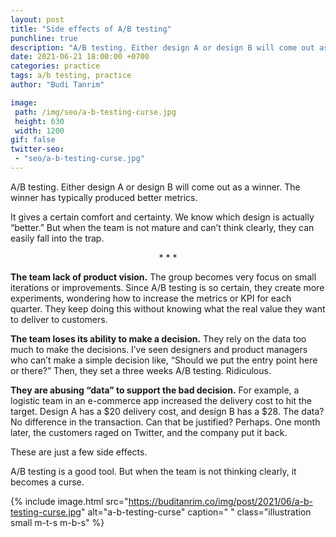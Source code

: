 ```yaml
---
layout: post
title: "Side effects of A/B testing"
punchline: true
description: "A/B testing. Either design A or design B will come out as a winner. The winner has typically produced better metrics."
date: 2021-06-21 18:00:00 +0700
categories: practice
tags: a/b testing, practice
author: "Budi Tanrim"

image:
 path: /img/seo/a-b-testing-curse.jpg
 height: 630
 width: 1200
gif: false
twitter-seo: 
 - "seo/a-b-testing-curse.jpg"
---
```


A/B testing. Either design A or design B will come out as a winner. The winner has typically produced better metrics.

It gives a certain comfort and certainty. We know which design is actually “better.” But when the team is not mature and can’t think clearly, they can easily fall into the trap.

<center class="m-b-s m-t-s">* * *</center>

**The team lack of product vision.** The group becomes very focus on small iterations or improvements. Since A/B testing is so certain, they create more experiments, wondering how to increase the metrics or KPI for each quarter. They keep doing this without knowing what the real value they want to deliver to customers. 

**The team loses its ability to make a decision.** They rely on the data too much to make the decisions. I’ve seen designers and product managers who can’t make a simple decision like, “Should we put the entry point here or there?” Then, they set a three weeks A/B testing. Ridiculous.

**They are abusing “data” to support the bad decision.** For example, a logistic team in an e-commerce app increased the delivery cost to hit the target. Design A has a $20 delivery cost, and design B has a $28. The data? No difference in the transaction. Can that be justified? Perhaps. One month later, the customers raged on Twitter, and the company put it back.

These are just a few side effects.
 
A/B testing is a good tool. But when the team is not thinking clearly, it becomes a curse.


{% include image.html 
src="https://buditanrim.co/img/post/2021/06/a-b-testing-curse.jpg" 
alt="a-b-testing-curse" 
caption=" "
class="illustration small m-t-s m-b-s" %}
